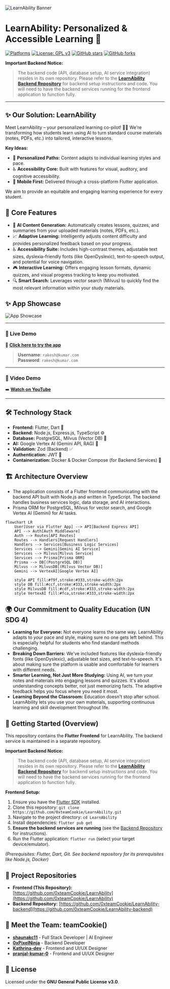 ![LearnAbility Banner](https://github.com/user-attachments/assets/97f0e1ca-e42a-46ec-a676-7f4500e8b718)

# LearnAbility: Personalized & Accessible Learning 🚀

[![Platforms](https://img.shields.io/badge/Platform-Android%20%7C%20iOS%20%7C%20Web%20%7C%20Desktop-blue?logo=flutter)](https://flutter.dev) [![License: GPL v3](https://img.shields.io/badge/License-GPLv3-blue.svg)](https://www.gnu.org/licenses/gpl-3.0) [![GitHub stars](https://img.shields.io/github/stars/0xteamCookie/LearnAbility?style=social)](https://github.com/0xteamCookie/LearnAbility) [![GitHub forks](https://img.shields.io/github/forks/0xteamCookie/LearnAbility?style=social)](https://github.com/0xteamCookie/LearnAbility)

**Important Backend Notice:**
> The backend code (API, database setup, AI service integration) resides in its own repository. Please refer to the [**LearnAbility Backend Repository**](https://github.com/0xteamCookie/LearnAbility-backend) for backend setup instructions and code. You will need to have the backend services running for the frontend application to function fully.
---

## ✨ Our Solution: LearnAbility

Meet LearnAbility – your personalized learning co-pilot! 🧑‍✈️ We're transforming how students learn using AI to turn standard course materials (notes, PDFs, etc.) into tailored, interactive lessons.

**Key Ideas:**
*   🧠 **Personalized Paths:** Content adapts to individual learning styles and pace.
*   ♿ **Accessibility Core:** Built with features for visual, auditory, and cognitive accessibility.
*   📱 **Mobile First:** Delivered through a cross-platform Flutter application.

We aim to provide an equitable and engaging learning experience for every student.

## 🌟 Core Features

*   🤖 **AI Content Generation:** Automatically creates lessons, quizzes, and summaries from your uploaded materials (notes, PDFs, etc.).
*   📈 **Adaptive Learning:** Intelligently adjusts content difficulty and provides personalized feedback based on your progress.
*   ♿ **Accessibility Suite:** Includes high-contrast themes, adjustable text sizes, dyslexia-friendly fonts (like OpenDyslexic), text-to-speech output, and potential for voice navigation.
*   🎮 **Interactive Learning:** Offers engaging lesson formats, dynamic quizzes, and visual progress tracking to keep you motivated.
*   🔍 **Smart Search:** Leverages vector search (Milvus) to quickly find the most relevant information within your study materials.

## ✨ App Showcase

![App Showcase](https://github.com/user-attachments/assets/1b25feed-4714-4844-ac09-2a1c537ec550)

---

### 🚀 Live Demo

🔗 [**Click here to try the app**](https://web-la.rkr.cx:8443/)  
> **Username**: `rakesh@kumar.com`  
> **Password**: `rakesh@kumar.com`

---

### 🎥 Video Demo
 
➡️ [**Watch on YouTube**](https://youtu.be/yxvSMyIkjQY)

---

## 🛠️ Technology Stack

*   **Frontend:** Flutter, Dart 📱
*   **Backend:** Node.js, Express.js, TypeScript ⚙️
*   **Database:** PostgreSQL, Milvus (Vector DB) 💾
*   **AI:** Google Vertex AI (Gemini API, RAG) 🧠
*   **Validation:** Zod (Backend) ✅
*   **Authentication:** JWT 🔑
*   **Containerization:** Docker & Docker Compose (for Backend Services) 🐳

## 🏗️ Architecture Overview

* The application consists of a Flutter frontend communicating with the backend API built with Node.js and written in TypeScript. The backend handles business services logic, data storage, and AI interactions.
* Prisma ORM for PostgreSQL, Milvus for vector search, and Google Vertex AI (Gemini) for AI tasks.

```mermaid
flowchart LR
    User[User via Flutter App] --> API[Backend Express API]
    API --> Auth[Auth Middleware]
    Auth --> Routes[API Routes]
    Routes --> Handlers[Request Handlers]
    Handlers --> Services[Business Logic Services]
    Services --> Gemini[Gemini AI Service]
    Services --> Milvus[Milvus Service]
    Services --> Prisma[Prisma ORM]
    Prisma --> DB[(PostgreSQL DB)]
    Milvus --> MilvusDB[(Milvus Vector DB)]
    Gemini --> VertexAI[Google Vertex AI]

    style API fill:#f9f,stroke:#333,stroke-width:2px
    style DB fill:#ccf,stroke:#333,stroke-width:2px
    style MilvusDB fill:#cdf,stroke:#333,stroke-width:2px
    style VertexAI fill:#fca,stroke:#333,stroke-width:2px
```

## 🌍 Our Commitment to Quality Education (UN SDG 4)

*   **Learning for Everyone:** Not everyone learns the same way. LearnAbility adapts to *your* pace and style, making sure no one gets left behind. This is especially helpful for students who find standard methods challenging.
*   **Breaking Down Barriers:** We've included features like dyslexia-friendly fonts (like OpenDyslexic), adjustable text sizes, and text-to-speech. It's about making sure the platform is usable and comfortable for learners with different needs.
*   **Smarter Learning, Not Just More Studying:** Using AI, we turn your notes and materials into engaging lessons and quizzes. It's about understanding concepts better, not just memorizing facts. The adaptive feedback helps you focus where you need it most.
*   **Learning Beyond the Classroom:** Education doesn't stop after school. LearnAbility lets you use your own materials, supporting continuous learning and skill development throughout life.

## 🚀 Getting Started (Overview)

This repository contains the **Flutter Frontend** for LearnAbility. The backend service is maintained in a separate repository.

**Important Backend Notice:**
> The backend code (API, database setup, AI service integration) resides in its own repository. Please refer to the [**LearnAbility Backend Repository**](https://github.com/0xteamCookie/LearnAbility-backend) for backend setup instructions and code. You will need to have the backend services running for the frontend application to function fully.

**Frontend Setup:**

1.  Ensure you have the [Flutter SDK](https://flutter.dev/) installed.
2.  Clone this repository: `git clone https://github.com/0xteamCookie/LearnAbility.git`
3.  Navigate to the project directory: `cd LearnAbility`
4.  Install dependencies: `flutter pub get`
5.  **Ensure the backend services are running** (see the [Backend Repository](https://github.com/0xteamCookie/LearnAbility-backend) for instructions).
6.  Run the Flutter application: `flutter run` (select your target device/emulator).

*(Prerequisites: Flutter, Dart, Git. See backend repository for its prerequisites like Node.js, Docker)*

## 🔗 Project Repositories

*   **Frontend (This Repository):** [https://github.com/0xteamCookie/LearnAbility](https://github.com/0xteamCookie/LearnAbility)
*   **Backend Repository:** [https://github.com/0xteamCookie/LearnAbility-backend](https://github.com/0xteamCookie/LearnAbility-backend)

## 🍪 Meet the Team: teamCookie()

*   **[shaunakc11](https://github.com/shaunakc11)** - Full Stack Developer | AI Engineer
*   **[0xPixelNinja](https://github.com/0xPixelNinja)** - Backend Developer
*   **[Kathrina-dev](https://github.com/Kathrina-dev)** - Frontend and UI/UX Designer
*   **[pranjal-kumar-0](https://github.com/pranjal-kumar-0)** - Frontend and UI/UX Designer

## 📜 License

Licensed under the **GNU General Public License v3.0**.